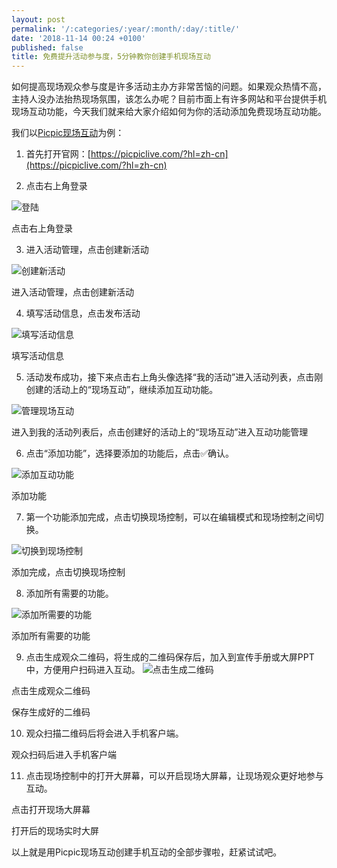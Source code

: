 ```yaml
---
layout: post
permalink: '/:categories/:year/:month/:day/:title/'
date: '2018-11-14 00:24 +0100'
published: false
title: 免费提升活动参与度，5分钟教你创建手机现场互动
---
```

如何提高现场观众参与度是许多活动主办方非常苦恼的问题。如果观众热情不高，主持人没办法抬热现场氛围，该怎么办呢？目前市面上有许多网站和平台提供手机现场互动功能，今天我们就来给大家介绍如何为你的活动添加免费现场互动功能。

我们以[Picpic现场互动](picpiclive.com)为例：

1. 首先打开官网：[https://picpiclive.com/?hl=zh-cn](https://picpiclive.com/?hl=zh-cn)

2. 点击右上角登录

![登陆]({{site.baseurl}}/uploads/14320741-a0e566f52f0b9121.png)

点击右上角登录

3. 进入活动管理，点击创建新活动

![创建新活动]({{site.baseurl}}/uploads/14320741-5fedf789be0c62ec.png)

进入活动管理，点击创建新活动

4. 填写活动信息，点击发布活动

![填写活动信息]({{site.baseurl}}/uploads/14320741-96799ce82a28f465.png)

填写活动信息

5. 活动发布成功，接下来点击右上角头像选择“我的活动”进入活动列表，点击刚创建的活动上的“现场互动”，继续添加互动功能。

![管理现场互动]({{site.baseurl}}/uploads/14320741-e40b1c3bda7abc24.png)

进入到我的活动列表后，点击创建好的活动上的“现场互动”进入互动功能管理

6. 点击“添加功能”，选择要添加的功能后，点击✅确认。

![添加互动功能]({{site.baseurl}}/uploads/14320741-7b02e0b7bfa63d6f.png)

添加功能

7. 第一个功能添加完成，点击切换现场控制，可以在编辑模式和现场控制之间切换。

![切换到现场控制]({{site.baseurl}}/uploads/14320741-e869a4b3d6c9c321.png)

添加完成，点击切换现场控制

8. 添加所有需要的功能。

![添加所需要的功能]({{site.baseurl}}/uploads/14320741-01591c45146677a9.png)



添加所有需要的功能

9. 点击生成观众二维码，将生成的二维码保存后，加入到宣传手册或大屏PPT中，方便用户扫码进入互动。
![点击生成二维码]({{site.baseurl}}/uploads/14320741-b35d299218d94e4c.png)

点击生成观众二维码



保存生成好的二维码

10. 观众扫描二维码后将会进入手机客户端。


观众扫码后进入手机客户端

11. 点击现场控制中的打开大屏幕，可以开启现场大屏幕，让现场观众更好地参与互动。


点击打开现场大屏幕


打开后的现场实时大屏

以上就是用Picpic现场互动创建手机互动的全部步骤啦，赶紧试试吧。
